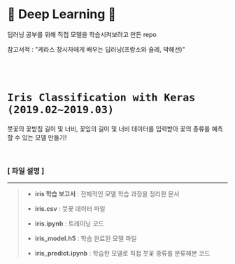# 👊 Deep Learning 👊

딥러닝 공부를 위해 직접 모델을 학습시켜보려고 만든 repo

참고서적 : "케라스 창시자에게 배우는 딥러닝(프랑소와 숄레, 박해선)"

<br /> <br />

# `Iris Classification with Keras (2019.02~2019.03)`

붓꽃의 꽃받침 길이 및 너비, 꽃잎의 길이 및 너비 데이터를 입력받아 꽃의 종류를 예측할 수 있는 모델 만들기!


<br />

### **[ 파일 설명 ]**
___
>- **iris 학습 보고서** : 전체적인 모델 학습 과정을 정리한 문서
>
>- **iris.csv** : 붓꽃 데이터 파일
>
>- **iris.ipynb** : 트레이닝 코드
>
>- **iris_model.h5** : 학습 완료된 모델 파일
>
>- **iris_predict.ipynb** : 학습한 모델로 직접 붓꽃 종류를 분류해본 코드

